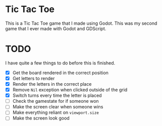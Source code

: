 # Tic Tac Toe

This is a Tic Tac Toe game that I made using Godot. This was my second
game that I ever made with Godot and GDScript.

# TODO

I have quite a few things to do before this is finished.

- [x] Get the board rendered in the correct position
- [x] Get letters to render
- [x] Render the letters in the correct place
- [x] Remove `Nil` exception when clicked outside of the grid
- [x] Switch turns every time the letter is placed
- [ ] Check the gamestate for if someone won
- [ ] Make the screen clear when someone wins
- [ ] Make everything reliant on `viewport.size`
- [ ] Make the screen look good
